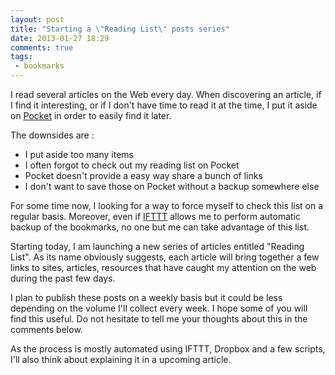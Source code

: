 ```yaml
---
layout: post
title: "Starting a \"Reading List\" posts series"
date: 2013-01-27 18:29
comments: true
tags:
 - bookmarks
---
```


I read several articles on the Web every day.
When discovering an article, if I find it interesting, or if I don't have time to read it at the time, I put it aside on [Pocket][Pocket] in order to easily find it later.

The downsides are :

 - I put aside too many items
 - I often forgot to check out my reading list on Pocket
 - Pocket doesn't provide a easy way share a bunch of links
 - I don't want to save those on Pocket without a backup somewhere else

<!-- more -->
For some time now, I looking for a way to force myself to check this list on a regular basis.
Moreover, even if [IFTTT][IFTTT] allows me to perform automatic backup of the bookmarks, no one but me can take advantage of this list.

Starting today, I am launching a new series of articles entitled "Reading List".
As its name obviously suggests, each article will bring together a few links to sites, articles, resources that have caught my attention on the web during the past few days.

I plan to publish these posts on a weekly basis but it could be less depending on the volume I'll collect every week.
I hope some of you will find this useful.
Do not hesitate to tell me your thoughts about this in the comments below.

As the process is mostly automated using IFTTT, Dropbox and a few scripts, I'll also think about explaining it in a upcoming article.

[Pocket]: http://getpocket.com "Pocket"
[IFTTT]:  https://ifttt.com    "IF This Then That"
